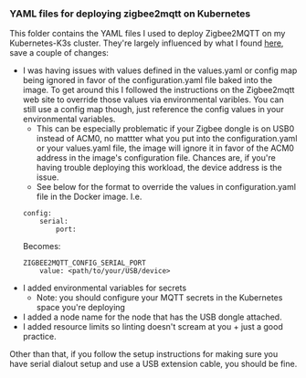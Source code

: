 ### YAML files for deploying zigbee2mqtt on Kubernetes 

This folder contains the YAML files I used to deploy Zigbee2MQTT on my Kubernetes-K3s cluster. They're largely influenced by what I found [here](https://github.com/Koenkk/zigbee2mqtt/discussions/10899), save a couple of changes:

* I was having issues with values defined in the values.yaml or config map being ignored in favor of the configuration.yaml file baked into the image. To get around this I followed the instructions on the Zigbee2mqtt web site to override those values via environmental varibles. You can still use a config map though, just reference the config values in your environmental variables. 
    * This can be especially problematic if your Zigbee dongle is on USB0 instead of ACM0, no mattter what you put into the configuration.yaml or your values.yaml file, the image will ignore it in favor of the ACM0 address in the image's configuration file. Chances are, if you're having trouble deploying this workload, the device address is the issue. 
    * See below for the format to override the values in configuration.yaml file in the Docker image. I.e. 
    ~~~
    config:
        serial:
            port:
    ~~~
    Becomes:
    ~~~
    ZIGBEE2MQTT_CONFIG_SERIAL_PORT
        value: <path/to/your/USB/device>
    ~~~
* I added environmental variables for secrets
    * Note: you should configure your MQTT secrets in the Kubernetes space you're deploying 
* I added a node name for the node that has the USB dongle attached. 
* I added resource limits so linting doesn't scream at you + just a good practice. 

Other than that, if you follow the setup instructions for making sure you have serial dialout setup and use a USB extension cable, you should be fine.

